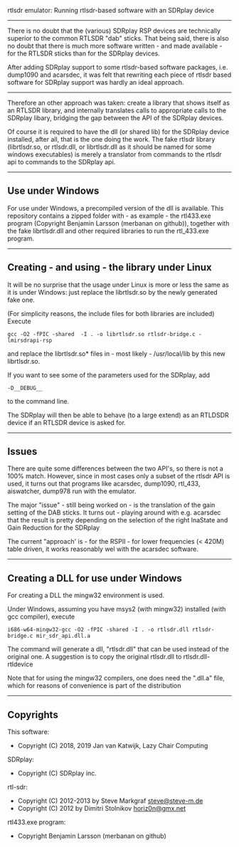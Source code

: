 
rtlsdr emulator: Running rtlsdr-based software with an SDRplay device

--------------------------------------------------------------------------

There is no doubt that the (various) SDRplay RSP devices are technically
superior to the common RTLSDR "dab" sticks. That being said, there is
also no doubt that there is much more software written - and made available -
for the RTLSDR sticks than for the SDRplay devices.

After adding SDRplay support to some rtlsdr-based software packages, i.e.
dump1090 and acarsdec, it was felt that rewriting each piece of 
rtlsdr based software for SDRplay support was hardly an ideal approach.

---------------------------------------------------------------------------

Therefore an other approach was taken: create a library that shows itself as
an RTLSDR library, and internally translates calls to appropriate calls
to the SDRplay libary,  bridging the gap between the API of the SDRplay
devices. 

Of course it is required to have the dll (or shared lib) for the
SDRplay device installed,
after all, that is the one doing the work. The fake rtlsdr library
(librtlsdr.so, or rtlsdr.dll, or librtlsdr.dll as it should
be named for some windows executables) is merely
a translator from commands to the rtlsdr api to
commands to the SDRplay api.

-------------------------------------------------------------------------------
Use under Windows
------------------------------------------------------------------------------

For use under Windows, a precompiled version of the dll
is available.
This repository contains a zipped folder with - as example - the
rtl433.exe program (Copyright Benjamin Larsson (merbanan on github)),
together with the fake librtlsdr.dll and other
required libraries to run the rtl_433.exe program.

-----------------------------------------------------------------------------
Creating - and using - the library under Linux
-----------------------------------------------------------------------------

It will be no surprise that the usage under Linux is more or less
the same as it is under Windows: just replace the librtlsdr.so by the
newly generated fake one.

(For simplicity reasons, the include files for both libraries are included)
Execute

	gcc -O2 -fPIC -shared  -I . -o librtlsdr.so rtlsdr-bridge.c -lmirsdrapi-rsp

and replace the librtlsdr.so* files in - most likely - /usr/local/lib by
this new librtlsdr.so.

If you want to see some of the parameters used for the SDRplay, add

	-D__DEBUG__

to the command line.

The SDRplay will then be able to behave (to a large extend)
as an RTLDSDR device if an RTLSDR device is asked for.

------------------------------------------------------------------------------
Issues
-------------------------------------------------------------------------------

There are quite some differences between the two API's, so there is not
a 100% match. However, since in most cases only a subset of the rtlsdr
API is used, it turns out that programs like acarsdec, dump1090, rtl_433,
aiswatcher, dump978 run with the emulator.

The major "issue" - still being worked on - is the translation of
the gain setting of the DAB sticks.
It turns out - playing around with e.g. acarsdec that the result
is pretty depending on the selection of the right
lnaState and Gain Reduction for the SDRplay


The current "approach' is - for the RSPII - for lower frequencies (< 420M)
table driven, it works reasonably wel with the acarsdec software.

---------------------------------------------------------------------------
Creating a DLL for use under Windows
---------------------------------------------------------------------------

For creating a DLL the mingw32 environment is used. 

Under Windows, assuming you have msys2 (with mingw32) installed
(with gcc compiler), 
execute

	i686-w64-mingw32-gcc -O2 -fPIC -shared -I . -o rtlsdr.dll rtlsdr-bridge.c mir_sdr_api.dll.a

The command will generate a dll, "rtlsdr.dll" that can be used instead of
the original one.
A suggestion is to copy the original rtlsdr.dll to rtlsdr.dll-rtldevice

Note that for using the mingw32 compilers, one does need the ".dll.a" file,
which for reasons of convenience is part of the distribution

------------------------------------------------------------------------------
Copyrights
------------------------------------------------------------------------------

This software:	
  * Copyright (C) 2018, 2019 Jan van Katwijk, Lazy Chair Computing

SDRplay:
  * Copyright (C) SDRplay inc.

rtl-sdr:
 * Copyright (C) 2012-2013 by Steve Markgraf <steve@steve-m.de>
 * Copyright (C) 2012 by Dimitri Stolnikov <horiz0n@gmx.net>

rtl433.exe program:
 * Copyright Benjamin Larsson (merbanan on github)

